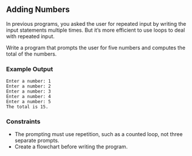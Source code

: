 ## Adding Numbers

In previous programs, you asked the user for repeated input by writing the input statements multiple times. But it’s more efficient to use loops to deal with repeated input.

Write a program that prompts the user for five numbers and computes the total of the numbers.

### Example Output

```
Enter a number: 1
Enter a number: 2
Enter a number: 3
Enter a number: 4
Enter a number: 5
The total is 15.
```

### Constraints

* The prompting must use repetition, such as a counted loop, not three separate prompts.
* Create a flowchart before writing the program.